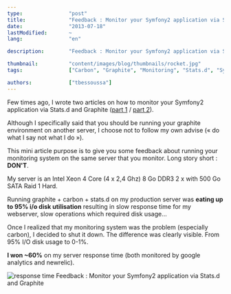 ```yaml
---
type:               "post"
title:              "Feedback : Monitor your Symfony2 application via Stats.d and Graphite"
date:               "2013-07-18"
lastModified:       ~
lang:               "en"

description:        "Feedback : Monitor your Symfony2 application via Stats.d and Graphite"

thumbnail:          "content/images/blog/thumbnails/rocket.jpg"
tags:               ["Carbon", "Graphite", "Monitoring", "Stats.d", "Symfony", "Webperf"]

authors:            ["tbessoussa"]
---
```


Few times ago, I wrote two articles on how to monitor your Symfony2 application via Stats.d and Graphite (<a title="Install Stats.d / Graphite on a debian server in order to monitor a Symfony2 application (1/2)" href="/en/infra/install-stats-d-graphite-on-a-debian-server-to-monitor-a-symfony2-application" target="_blank">part 1</a> / <a title="Monitor your Symfony2 application via Stats.d and Graphite (2/2)" href="/en/infra/monitor-your-symfony2-application-via-stats-d-and-graphite-2" target="_blank">part 2</a>).

Although I specifically said that you should be running your graphite environment on another server, I choose not to follow my own advise  (« do what I say not what I do »).

This mini article purpose is to give you some feedback about running your monitoring system on the same server that you monitor.
Long story short : **DON'T**.

My server is an Intel Xeon 4 Core (4 x 2,4 Ghz) 8 Go DDR3 2 x with 500 Go SATA Raid 1 Hard.

Running graphite + carbon + stats.d on my production server was **eating up to 95% i/o disk utilisation** resulting in slow response time for my webserver, slow operations which required disk usage...

Once I realized that my monitoring system was the problem (especially carbon), I decided to shut it down. The difference was clearly visible. From 95% I/O disk usage to 0-1%.

**I won ~60%** on my server response time (both monitored by google analytics and newrelic).

![response time Feedback : Monitor your Symfony2 application via Stats.d and Graphite](content/images/blog/2012/memory_usage.png)
